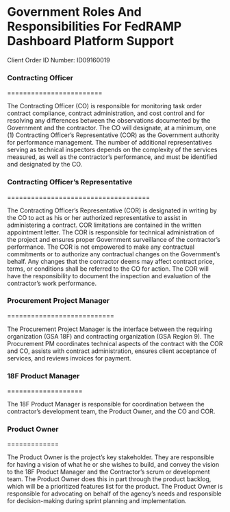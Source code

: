 Government Roles And Responsibilities For FedRAMP Dashboard Platform Support
=========================================
Client Order ID Number: ID09160019

### Contracting Officer
========================

The Contracting Officer (CO) is responsible for monitoring task order
contract compliance, contract administration, and cost control and for resolving any
differences between the observations documented by the Government and
the contractor. The CO will designate, at a minimum, one (1) Contracting
Officer’s Representative (COR) as the Government authority for
performance management. The number of additional representatives serving
as technical inspectors depends on the complexity of the services
measured, as well as the contractor’s performance, and must be
identified and designated by the CO.

### Contracting Officer’s Representative
====================================

The Contracting Officer’s Representative (COR) is designated in writing
by the CO to act as his or her authorized representative to assist in
administering a contract. COR limitations are contained in the written
appointment letter. The COR is responsible for technical administration
of the project and ensures proper Government surveillance of the
contractor’s performance. The COR is not empowered to make any
contractual commitments or to authorize any contractual changes on the
Government’s behalf. Any changes that the contractor deems may affect
contract price, terms, or conditions shall be referred to the CO for
action. The COR will have the responsibility to document the inspection
and evaluation of the contractor’s work performance.

### Procurement Project Manager
===========================

The Procurement Project Manager is the interface between the requiring
organization (GSA 18F) and contracting organization (GSA Region 9). The
Procurement PM coordinates technical aspects of the contract with the
COR and CO, assists with contract administration, ensures client
acceptance of services, and reviews invoices for payment.

### 18F Product Manager
===================

The 18F Product Manager is responsible for coordination between the
contractor’s development team, the Product Owner, and the CO and COR.

### Product Owner
=============

The Product Owner is the project’s key stakeholder. They are responsible
for having a vision of what he or she wishes to build, and convey the
vision to the 18F Product Manager and the Contractor’s scrum or
development team. The Product Owner does this in part through the
product backlog, which will be a prioritized features list for the
product. The Product Owner is responsible for advocating on behalf of the agency’s
needs and responsible for decision-making during sprint planning and
implementation.
